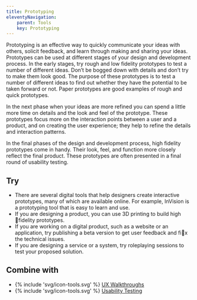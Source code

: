 ```yaml
---
title: Prototyping
eleventyNavigation:
    parent: Tools
    key: Prototyping
---
```


Prototyping is an effective way to quickly communicate your ideas with others, solicit feedback, and learn through
making and sharing your ideas. Prototypes can be used at different stages of your design and development process. In the
early stages, try rough and low fidelity prototypes to test a number of different ideas. Don’t be bogged down with
details and don’t try to make them look good. The purpose of these prototypes is to test a number of different ideas to
find out whether they have the potential to be taken forward or not. Paper prototypes are good examples of rough and
quick prototypes.

In the next phase when your ideas are more refined you can spend a little more time on details and the look and feel of
the prototype. These prototypes focus more on the interaction points between a user and a product, and on creating the
user experience; they help to refine the details and interaction patterns.

In the final phases of the design and development process, high fidelity prototypes come in handy. Their look, feel, and
function more closely reflect the final product. These prototypes are often presented in a final round of usability
testing.

## Try

* There are several digital tools that help designers create interactive prototypes, many of which are available online.
  For example, InVision is a prototyping tool that is easy to learn and use.
* If you are designing a product, you can use 3D printing to build high fidelity prototypes.
* If you are working on a digital product, such as a website or an application, try publishing a beta version to get
  user feedback and fix the technical issues.
* If you are designing a service or a system, try roleplaying sessions to test your proposed solution.

## Combine with

* {% include 'svg/icon-tools.svg' %} [UX Walkthroughs](../../tools/ux-walkthroughs/)
* {% include 'svg/icon-tools.svg' %} [Usability Testing](../../tools/usability-testing/)
